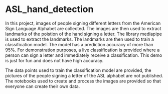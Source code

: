 # ASL_hand_detection
In this project, images of people signing different letters from the American Sign Language Alphabet are collected. The images are then used to extract landmarks of the poistion of the hand signing a letter. The library mediapipe is used to extract the landmarks. The landmarks are then used to train a classification model. The model has a prediction accuracy of more than 95%. For demonstration purposes, a live classification is provided where a person can sign a letter and immediately receive a classification. This demo is just for fun and does not have high accuracy. 

The data points used to train the classification model are provided, the pictures of the people signing a letter of the ASL alphabet are not published. The notebooks used to create and process the images are provided so that everyone can create their own data.  
